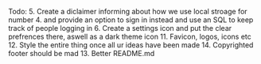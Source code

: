 Todo:
5. Create a diclaimer informing about how we use local stroage for number 4. and provide an option to sign in instead and use an SQL to keep track of people logging in
6. Create a settings icon and put the clear prefrences there, aswell as a dark theme icon 
11. Favicon, logos, icons etc
12. Style the entire thing once all ur ideas have been made
14. Copyrighted footer  should be mad
13. Better README.md
